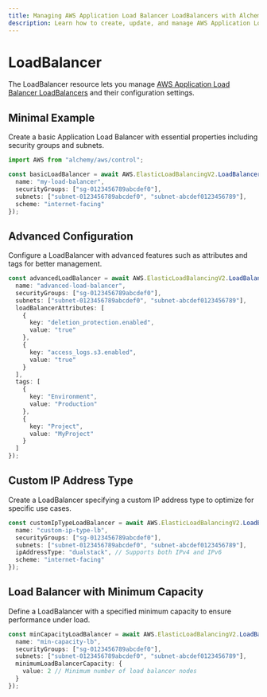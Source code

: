 ```yaml
---
title: Managing AWS Application Load Balancer LoadBalancers with Alchemy
description: Learn how to create, update, and manage AWS Application Load Balancer LoadBalancers using Alchemy Cloud Control.
---
```


# LoadBalancer

The LoadBalancer resource lets you manage [AWS Application Load Balancer LoadBalancers](https://docs.aws.amazon.com/elasticloadbalancing/latest/userguide/) and their configuration settings.

## Minimal Example

Create a basic Application Load Balancer with essential properties including security groups and subnets.

```ts
import AWS from "alchemy/aws/control";

const basicLoadBalancer = await AWS.ElasticLoadBalancingV2.LoadBalancer("basicLoadBalancer", {
  name: "my-load-balancer",
  securityGroups: ["sg-0123456789abcdef0"],
  subnets: ["subnet-0123456789abcdef0", "subnet-abcdef0123456789"],
  scheme: "internet-facing"
});
```

## Advanced Configuration

Configure a LoadBalancer with advanced features such as attributes and tags for better management.

```ts
const advancedLoadBalancer = await AWS.ElasticLoadBalancingV2.LoadBalancer("advancedLoadBalancer", {
  name: "advanced-load-balancer",
  securityGroups: ["sg-0123456789abcdef0"],
  subnets: ["subnet-0123456789abcdef0", "subnet-abcdef0123456789"],
  loadBalancerAttributes: [
    {
      key: "deletion_protection.enabled",
      value: "true"
    },
    {
      key: "access_logs.s3.enabled",
      value: "true"
    }
  ],
  tags: [
    {
      key: "Environment",
      value: "Production"
    },
    {
      key: "Project",
      value: "MyProject"
    }
  ]
});
```

## Custom IP Address Type

Create a LoadBalancer specifying a custom IP address type to optimize for specific use cases.

```ts
const customIpTypeLoadBalancer = await AWS.ElasticLoadBalancingV2.LoadBalancer("customIpTypeLoadBalancer", {
  name: "custom-ip-type-lb",
  securityGroups: ["sg-0123456789abcdef0"],
  subnets: ["subnet-0123456789abcdef0", "subnet-abcdef0123456789"],
  ipAddressType: "dualstack", // Supports both IPv4 and IPv6
  scheme: "internet-facing"
});
```

## Load Balancer with Minimum Capacity

Define a LoadBalancer with a specified minimum capacity to ensure performance under load.

```ts
const minCapacityLoadBalancer = await AWS.ElasticLoadBalancingV2.LoadBalancer("minCapacityLoadBalancer", {
  name: "min-capacity-lb",
  securityGroups: ["sg-0123456789abcdef0"],
  subnets: ["subnet-0123456789abcdef0", "subnet-abcdef0123456789"],
  minimumLoadBalancerCapacity: {
    value: 2 // Minimum number of load balancer nodes
  }
});
```